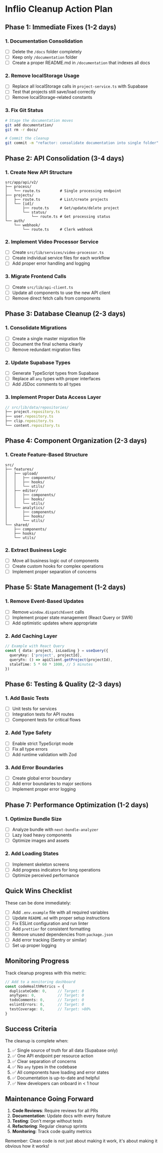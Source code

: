 # Inflio Cleanup Action Plan

## Phase 1: Immediate Fixes (1-2 days)

### 1. Documentation Consolidation
- [ ] Delete the `/docs` folder completely
- [ ] Keep only `/documentation` folder
- [ ] Create a proper README.md in `/documentation` that indexes all docs

### 2. Remove localStorage Usage
- [ ] Replace all localStorage calls in `project-service.ts` with Supabase
- [ ] Test that projects still save/load correctly
- [ ] Remove localStorage-related constants

### 3. Fix Git Status
```bash
# Stage the documentation moves
git add documentation/
git rm -r docs/

# Commit the cleanup
git commit -m "refactor: consolidate documentation into single folder"
```

## Phase 2: API Consolidation (3-4 days)

### 1. Create New API Structure
```
src/app/api/v2/
├── process/
│   └── route.ts         # Single processing endpoint
├── projects/
│   ├── route.ts         # List/create projects
│   └── [id]/
│       ├── route.ts     # Get/update/delete project
│       └── status/
│           └── route.ts # Get processing status
└── auth/
    └── webhook/
        └── route.ts     # Clerk webhook
```

### 2. Implement Video Processor Service
- [ ] Create `src/lib/services/video-processor.ts`
- [ ] Create individual service files for each workflow
- [ ] Add proper error handling and logging

### 3. Migrate Frontend Calls
- [ ] Create `src/lib/api-client.ts`
- [ ] Update all components to use the new API client
- [ ] Remove direct fetch calls from components

## Phase 3: Database Cleanup (2-3 days)

### 1. Consolidate Migrations
- [ ] Create a single master migration file
- [ ] Document the final schema clearly
- [ ] Remove redundant migration files

### 2. Update Supabase Types
- [ ] Generate TypeScript types from Supabase
- [ ] Replace all `any` types with proper interfaces
- [ ] Add JSDoc comments to all types

### 3. Implement Proper Data Access Layer
```typescript
// src/lib/data/repositories/
├── project.repository.ts
├── user.repository.ts
├── clip.repository.ts
└── content.repository.ts
```

## Phase 4: Component Organization (2-3 days)

### 1. Create Feature-Based Structure
```
src/
├── features/
│   ├── upload/
│   │   ├── components/
│   │   ├── hooks/
│   │   └── utils/
│   ├── editor/
│   │   ├── components/
│   │   ├── hooks/
│   │   └── utils/
│   └── analytics/
│       ├── components/
│       ├── hooks/
│       └── utils/
└── shared/
    ├── components/
    ├── hooks/
    └── utils/
```

### 2. Extract Business Logic
- [ ] Move all business logic out of components
- [ ] Create custom hooks for complex operations
- [ ] Implement proper separation of concerns

## Phase 5: State Management (1-2 days)

### 1. Remove Event-Based Updates
- [ ] Remove `window.dispatchEvent` calls
- [ ] Implement proper state management (React Query or SWR)
- [ ] Add optimistic updates where appropriate

### 2. Add Caching Layer
```typescript
// Example with React Query
const { data: project, isLoading } = useQuery({
  queryKey: ['project', projectId],
  queryFn: () => apiClient.getProject(projectId),
  staleTime: 5 * 60 * 1000, // 5 minutes
})
```

## Phase 6: Testing & Quality (2-3 days)

### 1. Add Basic Tests
- [ ] Unit tests for services
- [ ] Integration tests for API routes
- [ ] Component tests for critical flows

### 2. Add Type Safety
- [ ] Enable strict TypeScript mode
- [ ] Fix all type errors
- [ ] Add runtime validation with Zod

### 3. Add Error Boundaries
- [ ] Create global error boundary
- [ ] Add error boundaries to major sections
- [ ] Implement proper error logging

## Phase 7: Performance Optimization (1-2 days)

### 1. Optimize Bundle Size
- [ ] Analyze bundle with `next-bundle-analyzer`
- [ ] Lazy load heavy components
- [ ] Optimize images and assets

### 2. Add Loading States
- [ ] Implement skeleton screens
- [ ] Add progress indicators for long operations
- [ ] Optimize perceived performance

## Quick Wins Checklist

These can be done immediately:

- [ ] Add `.env.example` file with all required variables
- [ ] Update `README.md` with proper setup instructions
- [ ] Fix ESLint configuration and run linter
- [ ] Add `prettier` for consistent formatting
- [ ] Remove unused dependencies from `package.json`
- [ ] Add error tracking (Sentry or similar)
- [ ] Set up proper logging

## Monitoring Progress

Track cleanup progress with this metric:

```typescript
// Add to a monitoring dashboard
const codeHealthMetrics = {
  duplicateCode: 0,     // Target: 0
  anyTypes: 0,          // Target: 0
  todoComments: 0,      // Target: 0
  eslintErrors: 0,      // Target: 0
  testCoverage: 0,      // Target: >80%
}
```

## Success Criteria

The cleanup is complete when:

1. ✅ Single source of truth for all data (Supabase only)
2. ✅ One API endpoint per resource action
3. ✅ Clear separation of concerns
4. ✅ No `any` types in the codebase
5. ✅ All components have loading and error states
6. ✅ Documentation is up-to-date and helpful
7. ✅ New developers can onboard in < 1 hour

## Maintenance Going Forward

1. **Code Reviews**: Require reviews for all PRs
2. **Documentation**: Update docs with every feature
3. **Testing**: Don't merge without tests
4. **Refactoring**: Regular cleanup sprints
5. **Monitoring**: Track code quality metrics

Remember: Clean code is not just about making it work, it's about making it obvious how it works! 